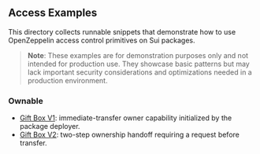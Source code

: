 ## Access Examples

This directory collects runnable snippets that demonstrate how to use OpenZeppelin access
control primitives on Sui packages.

> **Note**: These examples are for demonstration purposes only and not intended for production use. They showcase basic patterns
> but may lack important security considerations and optimizations needed in a production environment.

### Ownable

- [Gift Box V1](ownable/sources/gift_box_v1.move): immediate-transfer owner capability initialized by the package deployer.
- [Gift Box V2](ownable/sources/gift_box_v2.move): two-step ownership handoff requiring a request before transfer.
